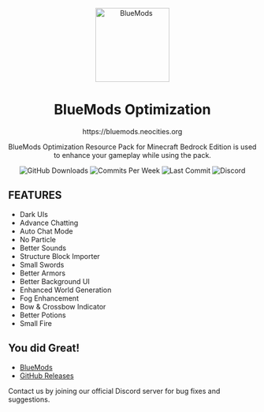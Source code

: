 <p align="center">
  <img src="https://bluemods.neocities.org/p/ic_blue.png" alt="BlueMods" width="150" height="150">
</p>
<h1 align="center">BlueMods Optimization</h1>
<p align="center">https://bluemods.neocities.org</p>
<p align="center">
  BlueMods Optimization Resource Pack for Minecraft Bedrock Edition is used to enhance your gameplay while using the pack. 
</p>
<p align="center">
  <img src="https://img.shields.io/github/downloads/BlueModsYT/BlueMods-Optimization/total?style=for-the-badge" alt="GitHub Downloads">
  <img src="https://img.shields.io/github/commit-activity/m/BlueModsYT/BlueMods-Optimization?style=for-the-badge" alt="Commits Per Week">
  <img src="https://img.shields.io/github/last-commit/BlueModsYT/BlueMods-Optimization?style=for-the-badge" alt="Last Commit">
  <img src="https://img.shields.io/discord/913049851531522078?style=for-the-badge&label=Discord&color=0000ff&link=https%3A%2F%2Fdiscord.gg%2Fbluemods-anticheat-913049851531522078" alt="Discord">
</p>

## **FEATURES**
- Dark UIs
- Advance Chatting 
- Auto Chat Mode
- No Particle
- Better Sounds
- Structure Block Importer
- Small Swords
- Better Armors
- Better Background UI
- Enhanced World Generation
- Fog Enhancement
- Bow & Crossbow Indicator
- Better Potions
- Small Fire

## **You did Great!**
- [BlueMods](https://bluemods.neocities.org)
- [GitHub Releases](../../releases)

Contact us by joining our official Discord server for bug fixes and suggestions.